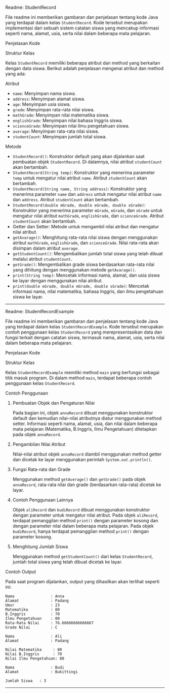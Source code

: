 Readme: StudentRecord

File readme ini memberikan gambaran dan penjelasan tentang kode Java yang terdapat dalam kelas `StudentRecord`. Kode tersebut merupakan implementasi dari sebuah sistem catatan siswa yang mencakup informasi seperti nama, alamat, usia, serta nilai dalam beberapa mata pelajaran.

 Penjelasan Kode

Struktur Kelas

Kelas `StudentRecord` memiliki beberapa atribut dan method yang berkaitan dengan data siswa. Berikut adalah penjelasan mengenai atribut dan method yang ada:

 Atribut

- `name`: Menyimpan nama siswa.
- `address`: Menyimpan alamat siswa.
- `age`: Menyimpan usia siswa.
- `grade`: Menyimpan rata-rata nilai siswa.
- `mathGrade`: Menyimpan nilai matematika siswa.
- `englishGrade`: Menyimpan nilai bahasa Inggris siswa.
- `scienceGrade`: Menyimpan nilai ilmu pengetahuan siswa.
- `average`: Menyimpan rata-rata nilai siswa.
- `studentCount`: Menyimpan jumlah total siswa.

 Metode

- `StudentRecord()`: Konstruktor default yang akan dijalankan saat pembuatan objek `StudentRecord`. Di dalamnya, nilai atribut `studentCount` akan bertambah.
- `StudentRecord(String temp)`: Konstruktor yang menerima parameter `temp` untuk mengatur nilai atribut `name`. Atribut `studentCount` akan bertambah.
- `StudentRecord(String name, String address)`: Konstruktor yang menerima parameter `name` dan `address` untuk mengatur nilai atribut `name` dan `address`. Atribut `studentCount` akan bertambah.
- `StudentRecord(double mGrade, double eGrade, double sGrade)`: Konstruktor yang menerima parameter `mGrade`, `eGrade`, dan `sGrade` untuk mengatur nilai atribut `mathGrade`, `englishGrade`, dan `scienceGrade`. Atribut `studentCount` akan bertambah.
- Getter dan Setter: Metode untuk mengambil nilai atribut dan mengatur nilai atribut.
- `getAvarage()`: Menghitung rata-rata nilai siswa dengan menggunakan atribut `mathGrade`, `englishGrade`, dan `scienceGrade`. Nilai rata-rata akan disimpan dalam atribut `average`.
- `getStudentCount()`: Mengembalikan jumlah total siswa yang telah dibuat melalui atribut `studentCount`.
- `getGrade()`: Mengembalikan grade siswa berdasarkan rata-rata nilai yang dihitung dengan menggunakan metode `getAvarage()`.
- `print(String temp)`: Mencetak informasi nama, alamat, dan usia siswa ke layar dengan menggunakan nilai atribut.
- `print(double eGrade, double mGrade, double sGrade)`: Mencetak informasi nama, nilai matematika, bahasa Inggris, dan ilmu pengetahuan siswa ke layar.

----------------------------------------------------------------------------------------------------------------------------------------------
Readme: StudentRecordExample

File readme ini memberikan gambaran dan penjelasan tentang kode Java yang terdapat dalam kelas `StudentRecordExample`. Kode tersebut merupakan contoh penggunaan kelas `StudentRecord` yang merepresentasikan data dan fungsi terkait dengan catatan siswa, termasuk nama, alamat, usia, serta nilai dalam beberapa mata pelajaran.

Penjelasan Kode

 Struktur Kelas

Kelas `StudentRecordExample` memiliki method `main` yang berfungsi sebagai titik masuk program. Di dalam method `main`, terdapat beberapa contoh penggunaan kelas `StudentRecord`.

Contoh Penggunaan

1. Pembuatan Objek dan Pengaturan Nilai

   Pada bagian ini, objek `annaRecord` dibuat menggunakan konstruktor default dan kemudian nilai-nilai atributnya diatur menggunakan method setter. Informasi seperti nama, alamat, usia, dan nilai dalam beberapa mata pelajaran (Matematika, B.Inggris, Ilmu Pengetahuan) ditetapkan pada objek `annaRecord`.

2. Pengambilan Nilai Atribut

   Nilai-nilai atribut objek `annaRecord` diambil menggunakan method getter dan dicetak ke layar menggunakan perintah `System.out.println()`.

3. Fungsi Rata-rata dan Grade

   Menggunakan method `getAverage()` dan `getGrade()` pada objek `annaRecord`, rata-rata nilai dan grade (berdasarkan rata-rata) dicetak ke layar.

4. Contoh Penggunaan Lainnya

   Objek `aliRecord` dan `budiRecord` dibuat menggunakan konstruktor dengan parameter untuk mengatur nilai atribut. Pada objek `aliRecord`, terdapat pemanggilan method `print()` dengan parameter kosong dan dengan parameter nilai dalam beberapa mata pelajaran. Pada objek `budiRecord`, hanya terdapat pemanggilan method `print()` dengan parameter kosong.

5. Menghitung Jumlah Siswa

   Menggunakan method `getStudentCount()` dari kelas `StudentRecord`, jumlah total siswa yang telah dibuat dicetak ke layar.

 Contoh Output

Pada saat program dijalankan, output yang dihasilkan akan terlihat seperti ini:

```
Nama                : Anna
Alamat              : Padang
Umur                : 23
Matematika          : 80
B.Inggris           : 70
Ilmu Pengetahuan    : 80
Rata-Rata Nilai     : 76.66666666666667
Grade Nilai         : C
```

```
Nama                : Ali
Alamat              : Padang
```

```
Nilai Matematika     : 80
Nilai B.Inggris      : 70
Nilai Ilmu Pengetahuan: 80
```

```
Nama                : Budi
Alamat              : Bukittingi
```

```
Jumlah Siswa   : 3
```

----------------------------------------------------------------------------------------------------------------------------------------------
